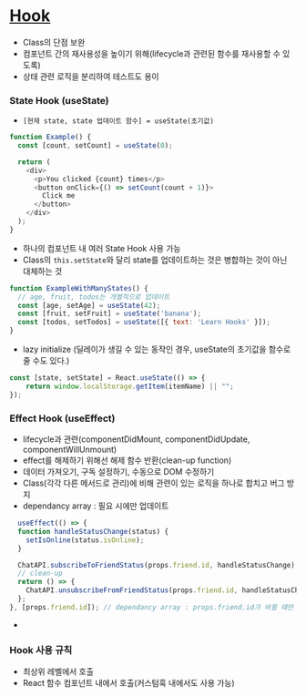 # <a href="https://ko.reactjs.org/docs/hooks-overview.html">Hook</a>
- Class의 단점 보완
- 컴포넌트 간의 재사용성을 높이기 위해(lifecycle과 관련된 함수를 재사용할 수 있도록)
- 상태 관련 로직을 분리하여 테스트도 용이

### State Hook (useState)
- `[현재 state, state 업데이트 함수] = useState(초기값)`
```javascript
function Example() {
  const [count, setCount] = useState(0);

  return (
    <div>
      <p>You clicked {count} times</p>
      <button onClick={() => setCount(count + 1)}>
        Click me
      </button>
    </div>
  );
}
```
- 하나의 컴포넌트 내 여러 State Hook 사용 가능
- Class의 `this.setState`와 달리 state를 업데이트하는 것은 병합하는 것이 아닌 대체하는 것
```javascript
function ExampleWithManyStates() {
  // age, fruit, todos는 개별적으로 업데이트
  const [age, setAge] = useState(42);
  const [fruit, setFruit] = useState('banana');
  const [todos, setTodos] = useState([{ text: 'Learn Hooks' }]);
}
```
- lazy initialize (딜레이가 생길 수 있는 동작인 경우, useState의 초기값을 함수로 줄 수도 있다.)
```javascript
const [state, setState] = React.useState(() => {
    return window.localStorage.getItem(itemName) || "";
});
```

### Effect Hook (useEffect)
- lifecycle과 관련(componentDidMount, componentDidUpdate, componentWillUnmount)
- effect를 해제하기 위해선 해제 함수 반환(clean-up function)
- 데이터 가져오기, 구독 설정하기, 수동으로 DOM 수정하기
- Class(각각 다른 메서드로 관리)에 비해 관련이 있는 로직을 하나로 합치고 버그 방지
- dependancy array : 필요 시에만 업데이트
```javascript
  useEffect(() => {
  function handleStatusChange(status) {
    setIsOnline(status.isOnline);
  }

  ChatAPI.subscribeToFriendStatus(props.friend.id, handleStatusChange);
  // clean-up
  return () => {
    ChatAPI.unsubscribeFromFriendStatus(props.friend.id, handleStatusChange);
  };
}, [props.friend.id]); // dependancy array : props.friend.id가 바뀔 때만 재구독
```
- 

### Hook 사용 규칙
- 최상위 레벨에서 호출
- React 함수 컴포넌트 내에서 호출(커스텀훅 내에서도 사용 가능)
